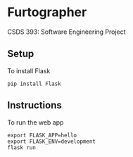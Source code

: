 # Furtographer
CSDS 393: Software Engineering Project

## Setup
To install Flask
```
pip install Flask
```

## Instructions
To run the web app
```
export FLASK_APP=hello
export FLASK_ENV=development
flask run
```


